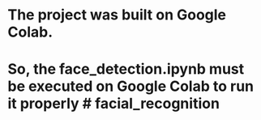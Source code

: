 # The project was built on Google Colab.
# So, the face_detection.ipynb must be executed on Google Colab to run it properly  #   f a c i a l _ r e c o g n i t i o n  
 